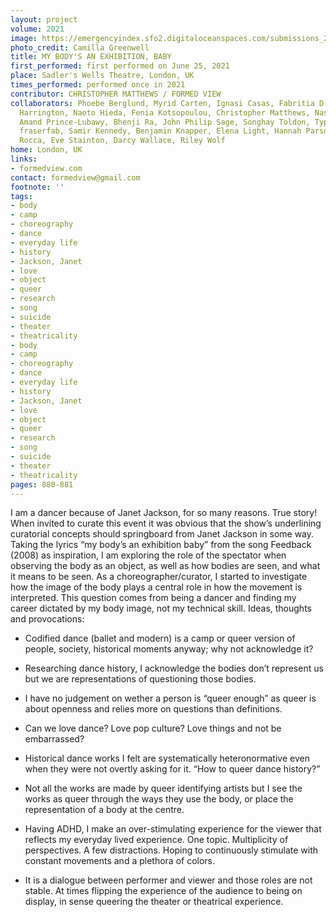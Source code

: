 ```yaml
---
layout: project
volume: 2021
image: https://emergencyindex.sfo2.digitaloceanspaces.com/submissions_2021/images/1665395046368_Christopher_Matthews_MBAE_WildCard_3893.jpg
photo_credit: Camilla Greenwell
title: MY BODY'S AN EXHIBITION, BABY
first_performed: first performed on June 25, 2021
place: Sadler's Wells Theatre, London, UK
times_performed: performed once in 2021
contributor: CHRISTOPHER MATTHEWS / FORMED VIEW
collaborators: Phoebe Berglund, Myrid Carten, Ignasi Casas, Fabritia D’Intino, Janine
  Harrington, Naoto Hieda, Fenia Kotsopoulou, Christopher Matthews, Nasheeka Nedsreal,
  Amand Prince-Lubawy, Bhenji Ra, John Philip Sage, Songhay Toldon, Typhaine Delaup,
  fraserfab, Samir Kennedy, Benjamin Knapper, Elena Light, Hannah Parsons, Dominic
  Rocca, Eve Stainton, Darcy Wallace, Riley Wolf
home: London, UK
links:
- formedview.com
contact: formedview@gmail.com
footnote: ''
tags:
- body
- camp
- choreography
- dance
- everyday life
- history
- Jackson, Janet
- love
- object
- queer
- research
- song
- suicide
- theater
- theatricality
- body
- camp
- choreography
- dance
- everyday life
- history
- Jackson, Janet
- love
- object
- queer
- research
- song
- suicide
- theater
- theatricality
pages: 880-881
---
```


I am a dancer because of Janet Jackson, for so many reasons. True story! When invited to curate this event it was obvious that the show’s underlining curatorial concepts should springboard from Janet Jackson in some way. Taking the lyrics “my body’s an exhibition baby” from the song <span class="ITALIC">Feedback</span> (2008) as inspiration, I am exploring the role of the spectator when observing the body as an object, as well as how bodies are seen, and what it means to be seen. As a choreographer/curator, I started to investigate how the image of the body plays a central role in how the movement is interpreted. This question comes from being a dancer and finding my career dictated by my body image, not my technical skill. Ideas, thoughts and provocations: 

	

-	Codified dance (ballet and modern) is a camp or queer version of people, society, historical moments anyway; why not acknowledge it? 

	

-	Researching dance history, I acknowledge the bodies don’t represent us but we are representations of questioning those bodies.

	

-	I have no judgement on wether a person is “queer enough” as queer is about openness and relies more on questions than definitions.

	

-	Can we love dance? Love pop culture? Love things and not be embarrassed?

	

-	Historical dance works I felt are systematically heteronormative even when they were not overtly asking for it. “How to queer dance history?” 

	

-	Not all the works are made by queer identifying artists but I see the works as queer through the ways they use the body, or place the representation of a body at the centre. 

	

-	Having ADHD, I make an over-stimulating experience for the viewer that reflects my everyday lived experience. One topic. Multiplicity of perspectives. A few distractions. Hoping to continuously stimulate with constant movements and a plethora of colors.

	

-	It is a dialogue between performer and viewer and those roles are not stable. At times flipping the experience of the audience to being on display, in sense queering the theater or theatrical experience.  